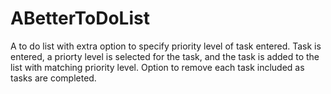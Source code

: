 # ABetterToDoList
A to do list with extra option to specify priority level of task entered. Task is entered, a priorty level is selected for the task, and the task is added to the list with matching priority level. Option to remove each task included as tasks are completed.
